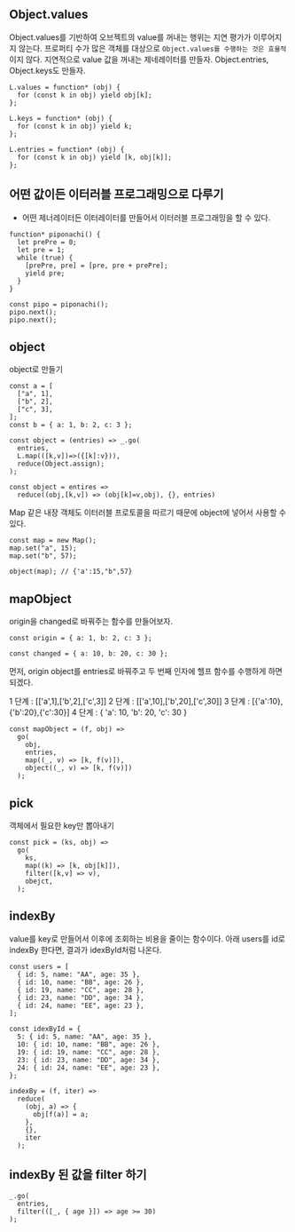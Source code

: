 ## Object.values

Object.values를 기반하여 오브젝트의 value를 꺼내는 행위는 지연 평가가 이루어지지 않는다.
프로퍼티 수가 많은 객체를 대상으로 `Object.values를 수행하는 것은 효율적`이지 않다. 지연적으로 value 값을 꺼내는 제네레이터를 만들자. Object.entries, Object.keys도 만들자.

```tsx
L.values = function* (obj) {
  for (const k in obj) yield obj[k];
};

L.keys = function* (obj) {
  for (const k in obj) yield k;
};

L.entries = function* (obj) {
  for (const k in obj) yield [k, obj[k]];
};
```

## 어떤 값이든 이터러블 프로그래밍으로 다루기

- 어떤 제너레이터든 이터레이터를 만들어서 이터러블 프로그래밍을 할 수 있다.

```tsx
function* piponachi() {
  let prePre = 0;
  let pre = 1;
  while (true) {
    [prePre, pre] = [pre, pre + prePre];
    yield pre;
  }
}

const pipo = piponachi();
pipo.next();
pipo.next();
```

## object

object로 만들기

```tsx
const a = [
  ["a", 1],
  ["b", 2],
  ["c", 3],
];
const b = { a: 1, b: 2, c: 3 };

const object = (entries) => _.go(
  entries,
  L.map(([k,v])=>({[k]:v})),
  reduce(Object.assign);
);

const object = entires =>
  reduce((obj,[k,v]) => (obj[k]=v,obj), {}, entries)

```

Map 같은 내장 객체도 이터러블 프로토콜을 따르기 때문에 object에 넣어서 사용할 수 있다.

```tsx
const map = new Map();
map.set("a", 15);
map.set("b", 57);

object(map); // {'a':15,"b",57}
```

## mapObject

origin을 changed로 바꿔주는 함수를 만들어보자.

```tsx
const origin = { a: 1, b: 2, c: 3 };

const changed = { a: 10, b: 20, c: 30 };
```

먼저, origin object를 entries로 바꿔주고 두 번째 인자에 헬프 함수를 수행하게 하면 되겠다.

1 단계 : [['a',1],['b',2],['c',3]]
2 단계 : [['a',10],['b',20],['c',30]]
3 단계 : [{'a':10},{'b':20},{'c':30}]
4 단계 : { 'a': 10, 'b': 20, 'c': 30 }

```tsx
const mapObject = (f, obj) =>
  go(
    obj,
    entries,
    map((_, v) => [k, f(v)]),
    object((_, v) => [k, f(v)])
  );
```

## pick

객체에서 필요한 key만 뽑아내기

```tsx
const pick = (ks, obj) =>
  go(
    ks,
    map((k) => [k, obj[k]]),
    filter([k,v] => v),
    obejct,
  );
```

## indexBy

value를 key로 만들어서 이후에 조회하는 비용을 줄이는 함수이다.
아래 users를 id로 indexBy 한다면, 결과가 idexById처럼 나온다.

```tsx
const users = [
  { id: 5, name: "AA", age: 35 },
  { id: 10, name: "BB", age: 26 },
  { id: 19, name: "CC", age: 28 },
  { id: 23, name: "DD", age: 34 },
  { id: 24, name: "EE", age: 23 },
];

const idexById = {
  5: { id: 5, name: "AA", age: 35 },
  10: { id: 10, name: "BB", age: 26 },
  19: { id: 19, name: "CC", age: 28 },
  23: { id: 23, name: "DD", age: 34 },
  24: { id: 24, name: "EE", age: 23 },
};
```

```tsx
indexBy = (f, iter) =>
  reduce(
    (obj, a) => {
      obj[f(a)] = a;
    },
    {},
    iter
  );
```

## indexBy 된 값을 filter 하기

```tsx
_.go(
  entries,
  filter(([_, { age }]) => age >= 30)
);
```
